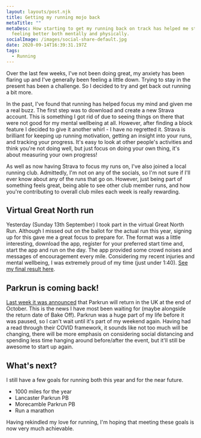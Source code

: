 ```yaml
---
layout: layouts/post.njk
title: Getting my running mojo back
metaTitle: ""
metaDesc: How starting to get my running back on track has helped me starting
  feeling better both mentally and physically.
socialImage: /images/social-share-default.jpg
date: 2020-09-14T16:39:31.197Z
tags:
  - Running
---
```

Over the last few weeks, I've not been doing great, my anxiety has been flaring up and I've generally been feeling a little down. Trying to stay in the present has been a challenge. So I decided to try and get back out running a bit more.

In the past, I've found that running has helped focus my mind and given me a real buzz. The first step was to download and create a new Strava account. This is something I got rid of due to seeing things on there that were not good for my mental wellbeing at all. However, after finding a block feature I decided to give it another whirl - I have no regretted it. Strava is brilliant for keeping up running motivation, getting an insight into your runs, and tracking your progress. It's easy to look at other people's activities and think you're not doing well, but just focus on doing your own thing, it's about measuring your own progress!

As well as now having Strava to focus my runs on, I've also joined a local running club. Admittedly, I'm not on any of the socials, so I'm not sure if I'll ever know about any of the runs that go on. However, just being part of something feels great, being  able to see other club member runs, and how you're contributing to overall club miles each week is really rewarding.

## Virtual Great North run

Yesterday (Sunday 13th September) I took part in the virtual Great North Run. Although I missed out on the ballot for the actual run this year, signing up for this gave me a great focus to prepare for. The format was a little interesting, download the app, register for your preferred start time and, start the app and run on the day. The app provided some crowd noises and messages of encouragement every mile. Considering my recent injuries and mental wellbeing, I was extremely proud of my time (just under 1:40). [See my final result here](https://www.greatrun.org/myresults/1030/19529).

## Parkrun is coming back!

[Last week it was announced](https://www.bbc.co.uk/sport/athletics/54062818) that Parkrun will return in the UK at the end of October. This is the news I have most been waiting for (maybe alongside the return date of Bake Off). Parkrun was a huge part of my life before it was paused, so I can't wait until it's part of my weekend again. Having had a read through their COVID framework, it sounds like not too much will be changing, there will be more emphasis on considering social distancing and spending less time hanging around before/after the event, but it'll still be awesome to start up again.

## What's next?

I still have a few goals for running both this year and for the near future.

* 1000 miles for the year
* Lancaster Parkrun PB
* Morecamble Parkrun PB
* Run a marathon

Having rekindled my love for running, I'm hoping that meeting these goals is now very much achievable.
